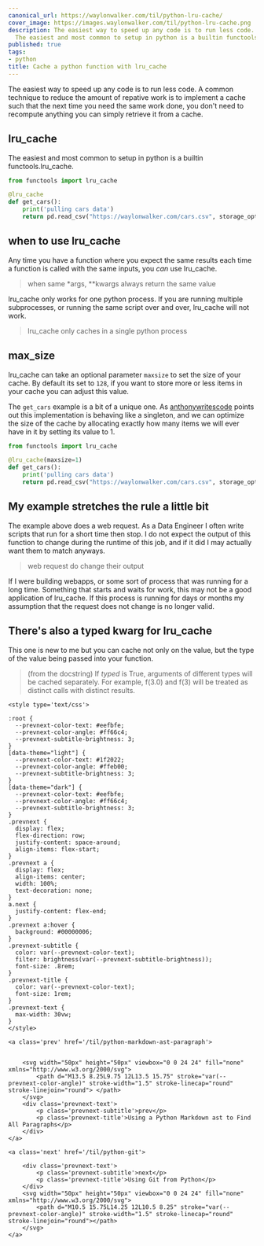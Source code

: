 ```yaml
---
canonical_url: https://waylonwalker.com/til/python-lru-cache/
cover_image: https://images.waylonwalker.com/til/python-lru-cache.png
description: The easiest way to speed up any code is to run less code.  A common technique
  The easiest and most common to setup in python is a builtin functools.lru Any time
published: true
tags:
- python
title: Cache a python function with lru_cache
---
```


The easiest way to speed up any code is to run less code.  A common technique to reduce the amount of repative work is to implement a cache such that the next time you need the same work done, you don't need to recompute anything you can simply retrieve it from a cache.

## lru_cache

The easiest and most common to setup in python is a builtin functools.lru_cache.

```python
from functools import lru_cache

@lru_cache
def get_cars():
    print('pulling cars data')
    return pd.read_csv("https://waylonwalker.com/cars.csv", storage_options = {'User-Agent': 'Mozilla/5.0'})
```

## when to use lru_cache

Any time you have a function where you expect the same results each time a function is called with the same inputs, you _can_ use lru_cache.

> when same *args, **kwargs always return the same value

lru_cache only works for one python process.  If you are running multiple subprocesses, or running the same script over and over, lru_cache will not work.

> lru_cache only caches in a single python process

## max_size

lru_cache can take an optional parameter `maxsize` to set the size of your cache.  By default its set to `128`, if you want to store more or less items in your cache you can adjust this value.

The `get_cars` example is a bit of a unique one.  As [anthonywritescode](https://www.youtube.com/watch?v=K0Q5twtYxWY) points out this implementation is behaving like a singleton, and we can optimize the size of the cache by allocating exactly how many items we will ever have in it by setting its value to 1.

```python
from functools import lru_cache

@lru_cache(maxsize=1)
def get_cars():
    print('pulling cars data')
    return pd.read_csv("https://waylonwalker.com/cars.csv", storage_options = {'User-Agent': 'Mozilla/5.0'})
```

## My example stretches the rule a little bit

The example above does a web request.  As a Data Engineer I often write scripts that run for a short time then stop.  I do not expect the output of this function to change during the runtime of this job, and if it did I may actually want them to match anyways.

> web request do change their output

If I were building webapps, or some sort of process that was running for a long time.  Something that starts and waits for work, this may not be a good application of lru_cache.  If this process is running for days or months my assumption that the request does not change is no longer valid.

## There's also a typed kwarg for lru_cache

This one is new to me but you can cache not only on the value, but the type of the value being passed into your function.

> (from the docstring)
> If *typed* is True, arguments of different types will be cached separately.
> For example, f(3.0) and f(3) will be treated as distinct calls with distinct
> results.
<div class='prevnext'>

    <style type='text/css'>

    :root {
      --prevnext-color-text: #eefbfe;
      --prevnext-color-angle: #ff66c4;
      --prevnext-subtitle-brightness: 3;
    }
    [data-theme="light"] {
      --prevnext-color-text: #1f2022;
      --prevnext-color-angle: #ffeb00;
      --prevnext-subtitle-brightness: 3;
    }
    [data-theme="dark"] {
      --prevnext-color-text: #eefbfe;
      --prevnext-color-angle: #ff66c4;
      --prevnext-subtitle-brightness: 3;
    }
    .prevnext {
      display: flex;
      flex-direction: row;
      justify-content: space-around;
      align-items: flex-start;
    }
    .prevnext a {
      display: flex;
      align-items: center;
      width: 100%;
      text-decoration: none;
    }
    a.next {
      justify-content: flex-end;
    }
    .prevnext a:hover {
      background: #00000006;
    }
    .prevnext-subtitle {
      color: var(--prevnext-color-text);
      filter: brightness(var(--prevnext-subtitle-brightness));
      font-size: .8rem;
    }
    .prevnext-title {
      color: var(--prevnext-color-text);
      font-size: 1rem;
    }
    .prevnext-text {
      max-width: 30vw;
    }
    </style>
    
    <a class='prev' href='/til/python-markdown-ast-paragraph'>
    

        <svg width="50px" height="50px" viewbox="0 0 24 24" fill="none" xmlns="http://www.w3.org/2000/svg">
            <path d="M13.5 8.25L9.75 12L13.5 15.75" stroke="var(--prevnext-color-angle)" stroke-width="1.5" stroke-linecap="round" stroke-linejoin="round"> </path>
        </svg>
        <div class='prevnext-text'>
            <p class='prevnext-subtitle'>prev</p>
            <p class='prevnext-title'>Using a Python Markdown ast to Find All Paragraphs</p>
        </div>
    </a>
    
    <a class='next' href='/til/python-git'>
    
        <div class='prevnext-text'>
            <p class='prevnext-subtitle'>next</p>
            <p class='prevnext-title'>Using Git from Python</p>
        </div>
        <svg width="50px" height="50px" viewbox="0 0 24 24" fill="none" xmlns="http://www.w3.org/2000/svg">
            <path d="M10.5 15.75L14.25 12L10.5 8.25" stroke="var(--prevnext-color-angle)" stroke-width="1.5" stroke-linecap="round" stroke-linejoin="round"></path>
        </svg>
    </a>
  </div>